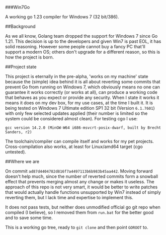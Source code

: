 ###Win7Go

A working go 1.23 compiler for Windows 7 (32 bit/386).

##Background

As we all know, Golang team dropped the support for Windows 7 since Go 1.21. This decision is up to the developers and given Win7 is past EOL, it has solid reasoning. However some people cannot buy a fancy PC that'll support a modern OS; others don't upgrade for a different reason, so this is how the project is born.

##Project state

This project is eternally in the pre-alpha, 'works on my machine' state because the (simple) idea behind it is all about reverting some commits that prevent Go from running on Windows 7, which obviously means no one can guarantee it works correctly (or works at all), can produce a working code that behaves as you expect or provide any security. When I state it works it means it does on my dev box, for my use cases, at the time I built it.
It is being tested on Windows 7 Ultimate edition SP1 32 bit (Version `6.1.7601`) with only few selected updates applied (their number is limited so the system could be considered almost clean). For testing cgo I use:
```shell
gcc version 14.2.0 (MinGW-W64 i686-msvcrt-posix-dwarf, built by Brecht Sanders, r2)
```
The toolchain/compiler can compile itself and works for my pet projects. Cross-compilation also works, at least for Linux/amd64 target (cgo untested).

##Where we are

On commit `ad87d4404782d816f7a4497113b6b983b45aa442`. Moving forward doesn't help much, since the number of reverted commits form a snowball effect that prevents merging almost any change or makes it useless. The approach of this repo is not very smart, it would be better to write patches that would actually handle functions unsupported by Win7 instead of simply reverting them, but I lack time and expertise to implement this.

It does not pass tests, but neither does unmodified official go git repo when compiled (I believe), so I removed them from `run.bat` for the better good and to save some time.

This is a working go tree, ready to `git clone` and then point `GOROOT` to.